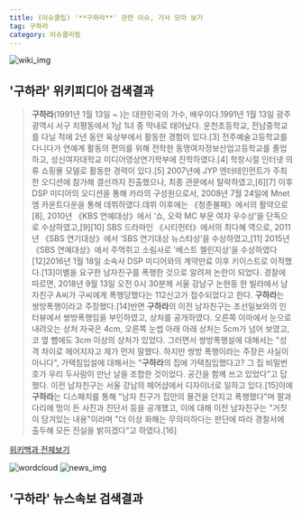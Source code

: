 ```yaml
---
title: (이슈클립) '**구하라**' 관련 이슈, 기사 모아 보기
tag: 구하라
category: 이슈클리핑
---
```

![wiki_img](https://user-images.githubusercontent.com/42597476/44503234-41136a80-a6d0-11e8-9071-6fc6418eafe4.png)
## **'**구하라**'** 위키피디아 검색결과
>**구하라**(1991년 1월 13일 ~ )는 대한민국의 가수, 배우이다.1991년 1월 13일 광주광역시 서구 치평동에서 1남 1녀 중 막내로 태어났다. 운천초등학교, 전남중학교를 다닐 적에 2년 동안 육상부에서 활동한 경험이 있다.[3] 전주예술고등학교를 다니다가 연예계 활동의 편의를 위해 전학한 동명여자정보산업고등학교를 졸업하고, 성신여자대학교 미디어영상연기학부에 진학하였다.[4] 학창시절 인터넷 의류 쇼핑몰 모델로 활동한 경력이 있다.[5] 2007년에 JYP 엔터테인먼트가 주최한 오디션에 참가해 결선까지 진출했으나, 최종 관문에서 탈락하였고,[6][7] 이후 DSP 미디어의 오디션을 통해 카라의 구성원으로서, 2008년 7월 24일에 Mnet 엠 카운트다운을 통해 데뷔하였다.데뷔 이후에는 《청춘불패》에서의 활약으로[8], 2010년 《KBS 연예대상》에서 ‘쇼, 오락 MC 부문 여자 우수상’을 단독으로 수상하였고,[9][10] SBS 드라마인 《시티헌터》에서의 최다혜 역으로, 2011년 《SBS 연기대상》에서 ‘SBS 연기대상 뉴스타상’을 수상하였고,[11] 2015년 《SBS 연예대상》에서 주먹쥐고 소림사로 '베스트 첼린지상'을 수상하였다[12]2016년 1월 18일 소속사 DSP 미디어와의 계약만료 이후 키이스트로 이적했다.[13]이별을 요구한 남자친구를 폭행한 것으로 알려져 논란이 되었다. 경찰에 따르면, 2018년 9월 13일 오전 0시 30분께 서울 강남구 논현동 한 빌라에서 남자친구 A씨가 구씨에게 폭행당했다는 112신고가 접수되었다고 한다. **구하라**는 쌍방폭행이라고 주장했다.[14]반면 **구하라**의 이전 남자친구는 조선일보와의 인터뷰에서 쌍방폭행임을 부인하였고, 상처를 공개하였다. 오른쪽 이마에서 눈으로 내려오는 상처 자국은 4cm, 오른쪽 눈썹 아래 아래 상처는 5cm가 넘어 보였고, 코 옆 뺨에도 3cm 이상의 상처가 있었다. 그러면서 쌍방폭행설에 대해서는 "성격 차이로 헤어지자고 제가 먼저 말했다. 하지만 쌍방 폭행이라는 주장은 사실이 아니다", 가택침입설에 대해서는 "**구하라**의 집에 가택침입했다고? 그 집 비밀번호가 우리 두사람이 만난 날을 조합한 것이었다. 공간을 함께 쓰고 있었다"고 답했다. 이전 남자친구는 서울 강남의 헤어샵에서 디자이너로 일하고 있다.[15]이에 **구하라**는 디스패치를 통해 "남자 친구가 집안의 물건을 던지고 폭행했다"며 팔과 다리에 멍이 든 사진과 진단서 등을 공개했고, 이에 대해 이전 남자친구는 "거짓이 담겨있는 내용"이라며 "더 이상 화해는 무의미하다는 판단에 따라 경찰서에 출두해 모든 진실을 밝히겠다"고 하였다.[16]

<a href="https://ko.wikipedia.org/wiki/구하라" target="_blank">위키백과 전체보기</a>

![wordcloud](https://s3.ap-northeast-2.amazonaws.com/lyrics101-wordcloud/2018-10-05-1538685814.png)
![news_img](https://user-images.githubusercontent.com/42597476/44507050-1206f400-a6e4-11e8-8d98-7ffbfebb353f.png)
## **'**구하라**'** 뉴스속보 검색결과

